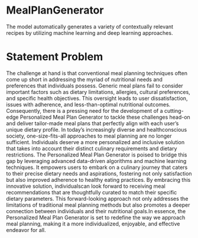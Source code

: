 # MealPlanGenerator
The model automatically generates a variety of contextually relevant recipes by utilizing machine learning and deep learning approaches. 

# Statement Problem
The challenge at hand is that conventional meal planning techniques often come up short in addressing the myriad of nutritional needs and preferences that individuals possess. Generic meal plans fail to consider important factors such as dietary limitations, allergies, cultural preferences, and specific health objectives. This oversight leads to user dissatisfaction, issues with adherence, and less-than-optimal nutritional outcomes. Consequently, there is a pressing need for the development of a cutting-edge Personalized Meal Plan Generator to tackle these challenges head-on and deliver tailor-made meal plans that perfectly align with each user’s unique dietary profile. In today’s increasingly diverse and healthconscious society, one-size-fits-all approaches to meal planning are no longer sufficient. Individuals deserve a more personalized and inclusive solution that takes into account their distinct culinary requirements and dietary restrictions. The Personalized Meal Plan Generator is poised to bridge this gap by leveraging advanced data-driven algorithms and machine learning techniques. It empowers users to embark on a culinary journey that caters to their precise dietary needs and aspirations, fostering not only satisfaction but also improved adherence to healthy eating practices. By embracing this innovative solution, individualscan look forward to receiving meal recommendations that are thoughtfully curated to match their specific dietary parameters. This forward-looking approach not only addresses the limitations of traditional meal planning methods but also promotes a deeper connection between individuals and their nutritional goals.In essence, the Personalized Meal Plan Generator is set to redefine the way we approach meal planning, making it a more individualized, enjoyable, and effective endeavor for all.
